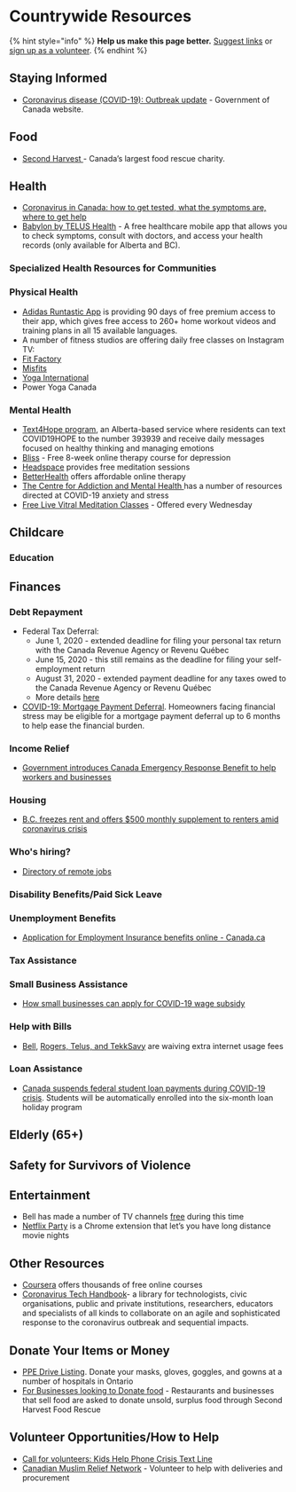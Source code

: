 # Countrywide Resources

{% hint style="info" %}
**Help us make this page better.** [Suggest links](https://forms.gle/ykTSst9uoWceo5fn8%20) or [sign up as a volunteer](https://forms.gle/8z7yuJyz1m76y4Hi8).
{% endhint %}

## Staying Informed

* [Coronavirus disease \(COVID-19\): Outbreak update](https://www.canada.ca/en/public-health/services/diseases/2019-novel-coronavirus-infection.html) - Government of Canada website. 

## Food

* [Second Harvest ](https://secondharvest.ca/) - Canada’s largest food rescue charity. 

## Health

* [Coronavirus in Canada: how to get tested, what the symptoms are, where to get help](https://www.macleans.ca/society/health/coronavirus-in-canada-how-to-get-tested-what-the-symptoms-are-where-to-get-help/?fbclid=IwAR2DU2ER4axgdowHLdz4aV2fGwLvyIds1OVmXC0JJbmYOQGzjWSgMXR2Rvw)
* [Babylon by TELUS Health](https://www.telus.com/en/on/health/personal/babylon) -  A free healthcare mobile app that allows you to check symptoms, consult with doctors, and access your health records \(only available for Alberta and BC\).

### Specialized Health Resources for Communities

### Physical Health

* [Adidas Runtastic App](https://www.runtastic.com/checkout/results?experiments=benefits_footer&hide_progress_indicator=true&code=RNT-WBDA-XAVD&utm_campaign=home_workout_2020&utm_content=premium&utm_medium=email.newsletter&utm_source=runtastic&utm_term=2020-03-22&ut=65c587c02bf8a4a1166b9a262229377049160c2f&sc_src=email_2061300&sc_lid=24325610&sc_uid=nx6hB0LUkO&sc_llid=25137) is providing 90 days of free premium access to their app, which gives free access to 260+ home workout videos and training plans in all 15 available languages.
* A number of fitness studios are offering daily free classes on Instagram TV: 
* [Fit Factory](https://www.instagram.com/fitfactoryto/?hl=en)
* [Misfits](https://www.instagram.com/misfits/)
* [Yoga International](https://www.instagram.com/yoga_international/)
* Power Yoga Canada 

### Mental Health

* [Text4Hope program](https://www.albertahealthservices.ca/topics/Page17019.aspx), an Alberta-based service where residents can text COVID19HOPE to the number 393939 and receive daily messages focused on healthy thinking and managing emotions
* [Bliss](https://cimhs.com/) - Free 8-week online therapy course for depression
* [Headspace](https://www.headspace.com/covid-19) provides free meditation sessions 
* [BetterHealth](https://www.betterhelp.com/) offers affordable online therapy 
* [The Centre for Addiction and Mental Health ](https://www.camh.ca/en/health-info/mental-health-and-covid-19)has a number of resources directed at COVID-19 anxiety and stress
* [Free Live Vitral Meditation Classes](https://peakwellnessco.com/free-live-meditations/) - Offered every Wednesday 

## Childcare

### Education

## Finances

### Debt Repayment

* Federal Tax Deferral: 
  * June 1, 2020 - extended deadline for filing your personal tax return with the Canada Revenue Agency or Revenu Québec 
  * June 15, 2020 - this still remains as the deadline for filing your self-employment return
  * August 31, 2020 - extended payment deadline for any taxes owed to the Canada Revenue Agency or Revenu Québec
  * More details [here](https://www.canada.ca/en/department-finance/news/2020/03/canadas-covid-19-economic-response-plan-support-for-canadians-and-businesses.html#Flexibility_for_Tax-filers)
* [COVID-19: Mortgage Payment Deferral](https://www.cmhc-schl.gc.ca/en/finance-and-investing/mortgage-loan-insurance/the-resource/covid19-understanding-mortgage-payment-deferral). Homeowners facing financial stress may be eligible for a mortgage payment deferral up to 6 months to help ease the financial burden.

### Income Relief

* [Government introduces Canada Emergency Response Benefit to help workers and businesses](https://www.canada.ca/en/department-finance/news/2020/03/introduces-canada-emergency-response-benefit-to-help-workers-and-businesses.html)

### Housing

* [B.C. freezes rent and offers $500 monthly supplement to renters amid coronavirus crisis](https://www.thestar.com/news/canada/2020/03/25/bc-freezes-rent-and-offers-500-monthly-supplement-to-renters-amid-coronavirus-crisis.html)

### Who's hiring?

* [Directory of remote jobs](https://docs.google.com/spreadsheets/d/1M-8J7z605dcPhUjYfyiKVxuci0e4AWsDLo_tvs19C5M/htmlview?fbclid=IwAR3ZaSqQPNqeGQSBgrcET629Zf5XJQqqg5P9Ry5EyAOgC2Ly5uPukF607Vk)

### Disability Benefits/Paid Sick Leave

### Unemployment Benefits

* [Application for Employment Insurance benefits online - Canada.ca](https://srv270.hrdc-drhc.gc.ca/AW/introduction?GoCTemplateCulture=en-CA)

### Tax Assistance

### Small Business Assistance

* [How small businesses can apply for COVID-19 wage subsidy](https://globalnews.ca/news/6717963/coronavirus-how-to-apply-for-covid-19-wage-subsidy/)

### Help with Bills

* [Bell](https://www.bell.ca/Covid-19-update), [Rogers, Telus, and TekkSavy](https://globalnews.ca/news/6673413/coronavirus-rogers-data-overage-fees/) are waiving extra internet usage fees 

### Loan Assistance

* [Canada suspends federal student loan payments during COVID-19 crisis](https://www.cbc.ca/news/politics/covid-19-coronavirus-pandemic-student-loans-1.5502179). Students will be automatically enrolled into the six-month loan holiday program

## Elderly \(65+\)

## Safety for Survivors of Violence

## Entertainment

* Bell has made a number of TV channels [free](https://www.bell.ca/Whats-on/Free-Previews#EXT=TV_Mass_Soc_FreePreviews_COVID-19_Acq_031820_ab) during this time 
* [Netflix Party](https://www.netflixparty.com/) is a Chrome extension that let’s you have long distance movie nights

## Other Resources

* [Coursera](https://www.coursera.org/) offers thousands of free online courses
* [Coronavirus Tech Handbook](https://coronavirustechhandbook.com/home)- a library for technologists, civic organisations, public and private institutions, researchers, educators and specialists of all kinds to collaborate on an agile and sophisticated response to the coronavirus outbreak and sequential impacts.

## Donate Your Items or Money

* [PPE Drive Listing](https://theppedrive.com/ppe-drive-listing). Donate your masks, gloves, goggles, and gowns at a number of hospitals in Ontario
* [For Businesses looking to Donate food](https://foodrescue.ca/businesses) - Restaurants and businesses that sell food are asked to donate unsold, surplus food through Second Harvest Food Rescue

## Volunteer Opportunities/How to Help

* [Call for volunteers: Kids Help Phone Crisis Text Line](https://kidshelpphone.ca/get-involved/participate/call-volunteers-crisis-text-line/)
* [Canadian Muslim Relief Network](https://covid19relief.ca/getinvolved/) - Volunteer to help with deliveries and procurement


